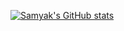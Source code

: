 [![Samyak's GitHub stats](https://github-readme-stats.vercel.app/api?username=samyakOO7&show_icons=true&bg_color=AEB6BF,D6DBDF,EBEDEF&text_color=9B59B6&title_color=2E4053&icon_color=154360)](https://github.com/samyakOO7/github-readme-stats)
